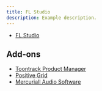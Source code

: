 ```yaml
---
title: FL Studio
description: Example description.
---
```


* [FL Studio](https://www.image-line.com/fl-studio-download/) 

## Add-ons
* [Toontrack Product Manager](https://www.toontrack.com/product-manager/)
* [Positive Grid](https://member.positivegrid.com/)
* [Mercuriall Audio Software](https://mercuriall.com/cms/details_freestuff)
